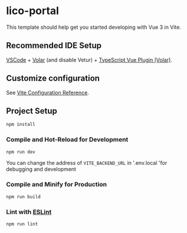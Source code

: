 # lico-portal

This template should help get you started developing with Vue 3 in Vite.

## Recommended IDE Setup

[VSCode](https://code.visualstudio.com/) + [Volar](https://marketplace.visualstudio.com/items?itemName=Vue.volar) (and disable Vetur) + [TypeScript Vue Plugin (Volar)](https://marketplace.visualstudio.com/items?itemName=Vue.vscode-typescript-vue-plugin).

## Customize configuration

See [Vite Configuration Reference](https://vitejs.dev/config/).

## Project Setup

```sh
npm install
```

### Compile and Hot-Reload for Development

```sh
npm run dev
```

You can change the address of `VITE_BACKEND_URL` in '.env.local 'for debugging and development

### Compile and Minify for Production

```sh
npm run build
```

### Lint with [ESLint](https://eslint.org/)

```sh
npm run lint
```
